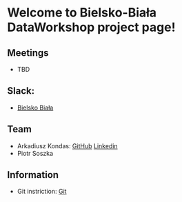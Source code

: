 # Welcome to Bielsko-Biała DataWorkshop project page!

## Meetings

- TBD

## Slack:
- [Bielsko Biała](https://app.slack.com/client/TCCTN4HU3/CPC20CS2Y) 

## Team
- Arkadiusz Kondas: [GitHub](https://github.com/akondas) [Linkedin](https://www.linkedin.com/in/arkadiuszkondas/)
- Piotr Soszka

## Information
- Git instriction: [Git](https://github.com/dataworkshop/dw-cracow-project/wiki/Podstawy-git)
